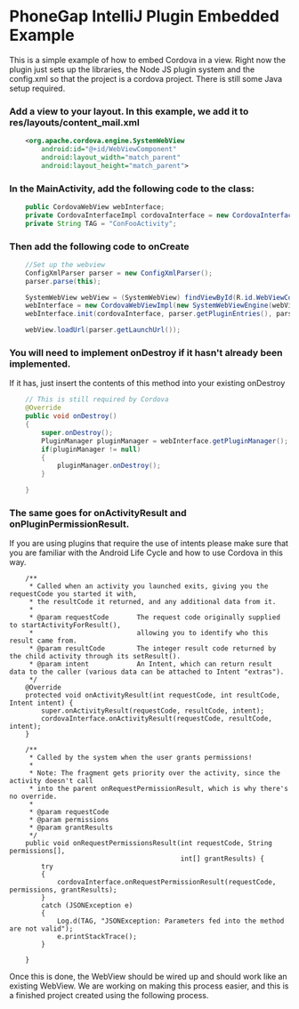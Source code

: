 PhoneGap IntelliJ Plugin Embedded Example
==========================================

This is a simple example of how to embed Cordova in a view.  Right now the plugin just
sets up the libraries, the Node JS plugin system and the config.xml so that the project is a 
cordova project.  There is still some Java setup required.

### Add a view to your layout.  In this example, we add it to res/layouts/content_mail.xml

```XML
    <org.apache.cordova.engine.SystemWebView
        android:id="@+id/WebViewComponent"
        android:layout_width="match_parent"
        android:layout_height="match_parent">
```

### In the MainActivity, add the following code to the class:
```Java
    public CordovaWebView webInterface;
    private CordovaInterfaceImpl cordovaInterface = new CordovaInterfaceImpl(this);
    private String TAG = "ConFooActivity";
```

### Then add the following code to onCreate
```Java
    //Set up the webview
    ConfigXmlParser parser = new ConfigXmlParser();
    parser.parse(this);

    SystemWebView webView = (SystemWebView) findViewById(R.id.WebViewComponent);
    webInterface = new CordovaWebViewImpl(new SystemWebViewEngine(webView));
    webInterface.init(cordovaInterface, parser.getPluginEntries(), parser.getPreferences());

    webView.loadUrl(parser.getLaunchUrl());
```

### You will need to implement onDestroy if it hasn't already been implemented.  
If it has, just insert the contents of this method into your existing onDestroy

```Java
    // This is still required by Cordova
    @Override
    public void onDestroy()
    {
        super.onDestroy();
        PluginManager pluginManager = webInterface.getPluginManager();
        if(pluginManager != null)
        {
            pluginManager.onDestroy();
        }

    }
```

### The same goes for onActivityResult and onPluginPermissionResult.  
If you are using plugins that require the use of intents please make sure that you are familiar with the Android Life Cycle and how to use Cordova in this way.

```
    /**
     * Called when an activity you launched exits, giving you the requestCode you started it with,
     * the resultCode it returned, and any additional data from it.
     *
     * @param requestCode       The request code originally supplied to startActivityForResult(),
     *                          allowing you to identify who this result came from.
     * @param resultCode        The integer result code returned by the child activity through its setResult().
     * @param intent            An Intent, which can return result data to the caller (various data can be attached to Intent "extras").
     */
    @Override
    protected void onActivityResult(int requestCode, int resultCode, Intent intent) {
        super.onActivityResult(requestCode, resultCode, intent);
        cordovaInterface.onActivityResult(requestCode, resultCode, intent);
    }

    /**
     * Called by the system when the user grants permissions!
     *
     * Note: The fragment gets priority over the activity, since the activity doesn't call
     * into the parent onRequestPermissionResult, which is why there's no override.
     *
     * @param requestCode
     * @param permissions
     * @param grantResults
     */
    public void onRequestPermissionsResult(int requestCode, String permissions[],
                                           int[] grantResults) {
        try
        {
            cordovaInterface.onRequestPermissionResult(requestCode, permissions, grantResults);
        }
        catch (JSONException e)
        {
            Log.d(TAG, "JSONException: Parameters fed into the method are not valid");
            e.printStackTrace();
        }

    }

```

Once this is done, the WebView should be wired up and should work like an existing WebView.  We are working
on making this process easier, and this is a finished project created using the following process.

